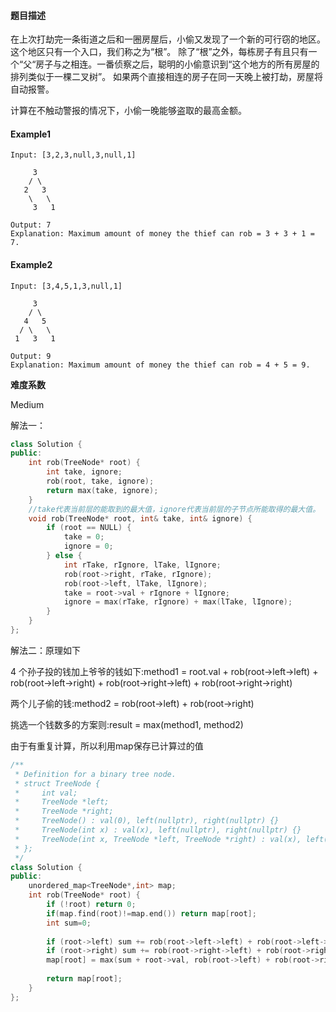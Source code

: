 #### **题目描述**
在上次打劫完一条街道之后和一圈房屋后，小偷又发现了一个新的可行窃的地区。这个地区只有一个入口，我们称之为“根”。 除了“根”之外，每栋房子有且只有一个“父“房子与之相连。一番侦察之后，聪明的小偷意识到“这个地方的所有房屋的排列类似于一棵二叉树”。 如果两个直接相连的房子在同一天晚上被打劫，房屋将自动报警。

计算在不触动警报的情况下，小偷一晚能够盗取的最高金额。


#### **Example1**
```
Input: [3,2,3,null,3,null,1]

     3
    / \
   2   3
    \   \ 
     3   1

Output: 7 
Explanation: Maximum amount of money the thief can rob = 3 + 3 + 1 = 7.
```
#### **Example2**
```
Input: [3,4,5,1,3,null,1]

     3
    / \
   4   5
  / \   \ 
 1   3   1

Output: 9
Explanation: Maximum amount of money the thief can rob = 4 + 5 = 9.
```

**难度系数**    

Medium 

解法一：

```c++
class Solution {
public:
    int rob(TreeNode* root) {
        int take, ignore;
        rob(root, take, ignore);
        return max(take, ignore);
    }
    //take代表当前层的能取到的最大值，ignore代表当前层的子节点所能取得的最大值。
    void rob(TreeNode* root, int& take, int& ignore) {
        if (root == NULL) {
            take = 0;
            ignore = 0;
        } else {
            int rTake, rIgnore, lTake, lIgnore;
            rob(root->right, rTake, rIgnore);
            rob(root->left, lTake, lIgnore);
            take = root->val + rIgnore + lIgnore;
            ignore = max(rTake, rIgnore) + max(lTake, lIgnore);
        }
    }
};
```

解法二：原理如下

4 个孙子投的钱加上爷爷的钱如下:method1 = root.val + rob(root->left->left) + rob(root->left->right) + rob(root->right->left) + rob(root->right->right)

两个儿子偷的钱:method2 = rob(root->left) + rob(root->right)

挑选一个钱数多的方案则:result = max(method1, method2)

由于有重复计算，所以利用map保存已计算过的值

```c++
/**
 * Definition for a binary tree node.
 * struct TreeNode {
 *     int val;
 *     TreeNode *left;
 *     TreeNode *right;
 *     TreeNode() : val(0), left(nullptr), right(nullptr) {}
 *     TreeNode(int x) : val(x), left(nullptr), right(nullptr) {}
 *     TreeNode(int x, TreeNode *left, TreeNode *right) : val(x), left(left), right(right) {}
 * };
 */
class Solution {
public:
	unordered_map<TreeNode*,int> map;
    int rob(TreeNode* root) {
		if (!root) return 0;
		if(map.find(root)!=map.end()) return map[root];
		int sum=0;
		
		if (root->left) sum += rob(root->left->left) + rob(root->left->right);
		if (root->right) sum += rob(root->right->left) + rob(root->right->right);
		map[root] = max(sum + root->val, rob(root->left) + rob(root->right));
			
		return map[root];
    }
};
```